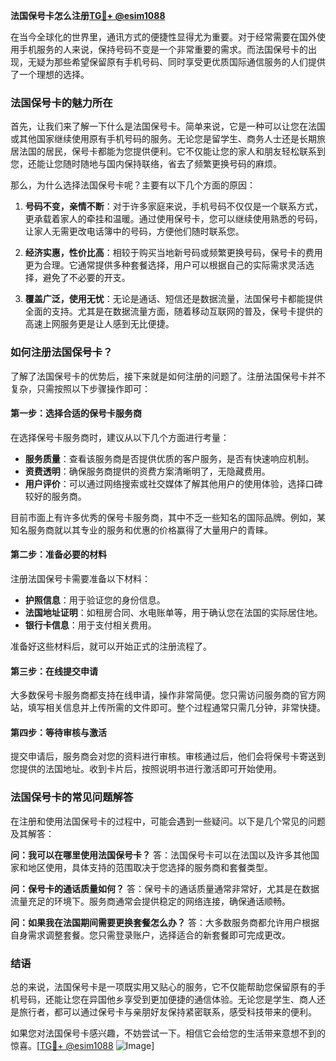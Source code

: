 **法国保号卡怎么注册[TG💪+ @esim1088](https://t.me/s/esim1088)**

在当今全球化的世界里，通讯方式的便捷性显得尤为重要。对于经常需要在国外使用手机服务的人来说，保持号码不变是一个非常重要的需求。而法国保号卡的出现，无疑为那些希望保留原有手机号码、同时享受更优质国际通信服务的人们提供了一个理想的选择。

### 法国保号卡的魅力所在

首先，让我们来了解一下什么是法国保号卡。简单来说，它是一种可以让您在法国或其他国家继续使用原有手机号码的服务。无论您是留学生、商务人士还是长期旅居法国的居民，保号卡都能为您提供便利。它不仅能让您的家人和朋友轻松联系到您，还能让您随时随地与国内保持联络，省去了频繁更换号码的麻烦。

那么，为什么选择法国保号卡呢？主要有以下几个方面的原因：

1. **号码不变，亲情不断**：对于许多家庭来说，手机号码不仅仅是一个联系方式，更承载着家人的牵挂和温暖。通过使用保号卡，您可以继续使用熟悉的号码，让家人无需更改电话簿中的号码，方便他们随时联系您。
   
2. **经济实惠，性价比高**：相较于购买当地新号码或频繁更换号码，保号卡的费用更为合理。它通常提供多种套餐选择，用户可以根据自己的实际需求灵活选择，避免了不必要的开支。

3. **覆盖广泛，使用无忧**：无论是通话、短信还是数据流量，法国保号卡都能提供全面的支持。尤其是在数据流量方面，随着移动互联网的普及，保号卡提供的高速上网服务更是让人感到无比便捷。

### 如何注册法国保号卡？

了解了法国保号卡的优势后，接下来就是如何注册的问题了。注册法国保号卡并不复杂，只需按照以下步骤操作即可：

#### 第一步：选择合适的保号卡服务商

在选择保号卡服务商时，建议从以下几个方面进行考量：

- **服务质量**：查看该服务商是否提供优质的客户服务，是否有快速响应机制。
- **资费透明**：确保服务商提供的资费方案清晰明了，无隐藏费用。
- **用户评价**：可以通过网络搜索或社交媒体了解其他用户的使用体验，选择口碑较好的服务商。

目前市面上有许多优秀的保号卡服务商，其中不乏一些知名的国际品牌。例如，某知名服务商就以其专业的服务和优惠的价格赢得了大量用户的青睐。

#### 第二步：准备必要的材料

注册法国保号卡需要准备以下材料：

- **护照信息**：用于验证您的身份信息。
- **法国地址证明**：如租房合同、水电账单等，用于确认您在法国的实际居住地。
- **银行卡信息**：用于支付相关费用。

准备好这些材料后，就可以开始正式的注册流程了。

#### 第三步：在线提交申请

大多数保号卡服务商都支持在线申请，操作非常简便。您只需访问服务商的官方网站，填写相关信息并上传所需的文件即可。整个过程通常只需几分钟，非常快捷。

#### 第四步：等待审核与激活

提交申请后，服务商会对您的资料进行审核。审核通过后，他们会将保号卡寄送到您提供的法国地址。收到卡片后，按照说明书进行激活即可开始使用。

### 法国保号卡的常见问题解答

在注册和使用法国保号卡的过程中，可能会遇到一些疑问。以下是几个常见的问题及其解答：

**问：我可以在哪里使用法国保号卡？**
答：法国保号卡可以在法国以及许多其他国家和地区使用，具体支持的范围取决于您选择的服务商和套餐类型。

**问：保号卡的通话质量如何？**
答：保号卡的通话质量通常非常好，尤其是在数据流量充足的环境下。服务商通常会提供稳定的网络连接，确保通话顺畅。

**问：如果我在法国期间需要更换套餐怎么办？**
答：大多数服务商都允许用户根据自身需求调整套餐。您只需登录账户，选择适合的新套餐即可完成更改。

### 结语

总的来说，法国保号卡是一项既实用又贴心的服务，它不仅能帮助您保留原有的手机号码，还能让您在异国他乡享受到更加便捷的通信体验。无论您是学生、商人还是旅行者，都可以通过保号卡与亲朋好友保持紧密联系，感受科技带来的便利。

如果您对法国保号卡感兴趣，不妨尝试一下。相信它会给您的生活带来意想不到的惊喜。[[TG💪+ @esim1088](https://t.me/s/esim1088) ![Image](https://i.postimg.cc/4NQfJmqS/Snipaste-2025-05-13-00-14-12.png)]